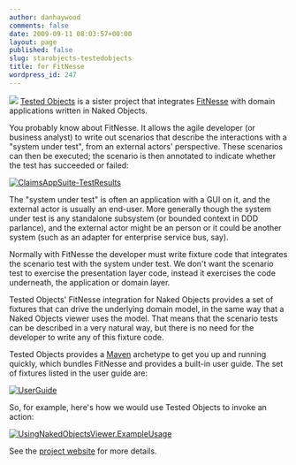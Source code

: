 ```yaml
---
author: danhaywood
comments: false
date: 2009-09-11 08:03:57+00:00
layout: page
published: false
slug: starobjects-testedobjects
title: for FitNesse
wordpress_id: 247
---
```


[![](http://fitnesse.org/files/images/FitNesseLogo.gif)](http://fitnesse.org)
[Tested Objects](http://testedobjects.sourceforge.net) is a sister project that integrates [FitNesse](http://fitnesse.org) with domain applications written in Naked Objects.

You probably know about FitNesse.  It allows the agile developer (or business analyst) to write out scenarios that describe the interactions with a "system under test", from an external actors' perspective.  These scenarios can then be executed; the scenario is then annotated to indicate whether the test has succeeded or failed:

[![ClaimsAppSuite-TestResults](http://farm4.static.flickr.com/3491/3908528457_c0ecab4e95.jpg)](http://www.flickr.com/photos/danhaywood/3908528457/)

The "system under test" is often an application with a GUI on it, and the external actor is usually an end-user.  More generally though the system under test is any standalone subsystem (or bounded context in DDD parlance), and the external actor might be an person or it could be another system (such as an adapter for enterprise service bus, say).

Normally with FitNesse the developer must write fixture code that integrates the scenario test with the system under test.  We don't want the scenario test to exercise the presentation layer code, instead it exercises the code underneath, the application or domain layer.

Tested Objects' FitNesse integration for Naked Objects provides a set of fixtures that can drive the underlying domain model, in the same way that a Naked Objects viewer uses the model.  That means that the scenario tests can be described in a very natural way, but there is no need for the developer to write any of this fixture code.

Tested Objects provides a [Maven](http://maven.apache.org) archetype to get you up and running quickly, which bundles FitNesse and provides a built-in user guide.  The set of fixtures listed in the user guide are:

[![UserGuide](http://farm4.static.flickr.com/3447/3908528361_d3a05c803a.jpg)](http://www.flickr.com/photos/danhaywood/3908528361/)

So, for example, here's how we would use Tested Objects to invoke an action:

[![UsingNakedObjectsViewer.ExampleUsage](http://farm3.static.flickr.com/2662/3909310100_69200bd9ed.jpg)](http://www.flickr.com/photos/danhaywood/3909310100/)

See the [project website](http://testedobjects.sourceforge.net) for more details.
